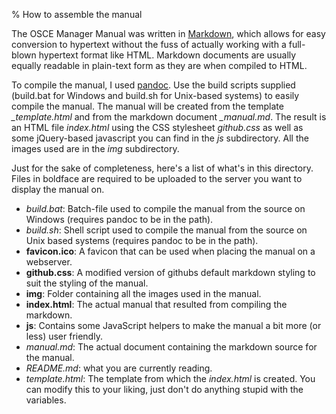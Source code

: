 % How to assemble the manual

The OSCE Manager Manual was written in [Markdown](http://daringfireball.net/projects/markdown/), 
which allows for easy conversion to hypertext without the fuss of actually working with a full-blown hypertext format like 
HTML. Markdown documents are usually equally readable in plain-text form as they are when
compiled to HTML.

To compile the manual, I used [pandoc](http://johnmacfarlane.net/pandoc/). 
Use the build scripts supplied (build.bat
for Windows and build.sh for Unix-based systems) to easily compile the manual. The manual
will be created from the template *_template.html* and from the markdown document 
*_manual.md*. The result is an HTML file *index.html* using the CSS stylesheet 
*github.css* as well as some jQuery-based javascript you can find in the *js* subdirectory.
All the images used are in the *img* subdirectory.

Just for the sake of completeness, here's a list of what's in this directory. Files 
in boldface are required to be uploaded to the server you want to display the manual on.

- *build.bat*: Batch-file used to compile the manual from the source on Windows
	(requires pandoc to be in the path).
- *build.sh*: Shell script used to compile the manual from the source on Unix based 
	systems (requires pandoc to be in the path).
- **favicon.ico**: A favicon that can be used when placing the manual on a webserver.
- **github.css**: A modified version of githubs default markdown styling to suit the
	styling of the manual.
- **img**: Folder containing all the images used in the manual.
- **index.html**: The actual manual that resulted from compiling the markdown.
- **js**: Contains some JavaScript helpers to make the manual a bit more (or less) user
	friendly. 
- *manual.md*: The actual document containing the markdown source for the manual.
- *README.md*: what you are currently reading.
- *template.html*: The template from which the *index.html* is created. You can modify
	this to your liking, just don't do anything stupid with the variables.